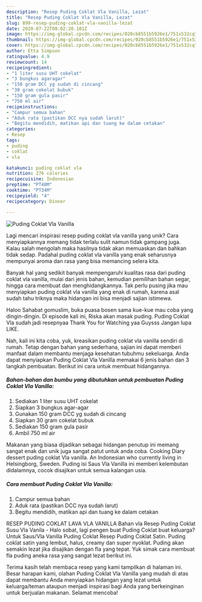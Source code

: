 ```yaml
---
description: "Resep Puding Coklat Vla Vanilla, Lezat"
title: "Resep Puding Coklat Vla Vanilla, Lezat"
slug: 899-resep-puding-coklat-vla-vanilla-lezat
date: 2020-07-22T08:02:20.101Z
image: https://img-global.cpcdn.com/recipes/020cb8551b5926e1/751x532cq70/puding-coklat-vla-vanilla-foto-resep-utama.jpg
thumbnail: https://img-global.cpcdn.com/recipes/020cb8551b5926e1/751x532cq70/puding-coklat-vla-vanilla-foto-resep-utama.jpg
cover: https://img-global.cpcdn.com/recipes/020cb8551b5926e1/751x532cq70/puding-coklat-vla-vanilla-foto-resep-utama.jpg
author: Etta Simpson
ratingvalue: 4.9
reviewcount: 14
recipeingredient:
- "1 liter susu UHT cokelat"
- "3 bungkus agaragar"
- "150 gram DCC yg sudah di cincang"
- "30 gram cokelat bubuk"
- "150 gram gula pasir"
- "750 ml air"
recipeinstructions:
- "Campur semua bahan"
- "Aduk rata (pastikan DCC nya sudah larut)"
- "Begitu mendidih, matikan api dan tuang ke dalam cetakan"
categories:
- Resep
tags:
- puding
- coklat
- vla

katakunci: puding coklat vla 
nutrition: 276 calories
recipecuisine: Indonesian
preptime: "PT40M"
cooktime: "PT34M"
recipeyield: "4"
recipecategory: Dinner

---
```



![Puding Coklat Vla Vanilla](https://img-global.cpcdn.com/recipes/020cb8551b5926e1/751x532cq70/puding-coklat-vla-vanilla-foto-resep-utama.jpg)

Lagi mencari inspirasi resep puding coklat vla vanilla yang unik? Cara menyiapkannya memang tidak terlalu sulit namun tidak gampang juga. Kalau salah mengolah maka hasilnya tidak akan memuaskan dan bahkan tidak sedap. Padahal puding coklat vla vanilla yang enak seharusnya mempunyai aroma dan rasa yang bisa memancing selera kita.

Banyak hal yang sedikit banyak mempengaruhi kualitas rasa dari puding coklat vla vanilla, mulai dari jenis bahan, kemudian pemilihan bahan segar, hingga cara membuat dan menghidangkannya. Tak perlu pusing jika mau menyiapkan puding coklat vla vanilla yang enak di rumah, karena asal sudah tahu triknya maka hidangan ini bisa menjadi sajian istimewa.

Haloo Sahabat gomuslim, buka puasa bosen sama kue-kue mau coba yang dingin-dingin. Di episode kali ini, Riska akan masak puding. Puding Coklat Vla sudah jadi resepnyaa Thank You for Watching yaa Guysss Jangan lupa LIKE.


Nah, kali ini kita coba, yuk, kreasikan puding coklat vla vanilla sendiri di rumah. Tetap dengan bahan yang sederhana, sajian ini dapat memberi manfaat dalam membantu menjaga kesehatan tubuhmu sekeluarga. Anda dapat menyiapkan Puding Coklat Vla Vanilla memakai 6 jenis bahan dan 3 langkah pembuatan. Berikut ini cara untuk membuat hidangannya.

<!--inarticleads1-->

##### Bahan-bahan dan bumbu yang dibutuhkan untuk pembuatan Puding Coklat Vla Vanilla:

1. Sediakan 1 liter susu UHT cokelat
1. Siapkan 3 bungkus agar-agar
1. Gunakan 150 gram DCC yg sudah di cincang
1. Siapkan 30 gram cokelat bubuk
1. Sediakan 150 gram gula pasir
1. Ambil 750 ml air


Makanan yang biasa dijadikan sebagai hidangan penutup ini memang sangat enak dan unik juga sangat patut untuk anda coba. Cooking Diary dessert puding coklat Vla vanilla. An Indonesian who currently living in Helsingborg, Sweden. Puding isi Saus Vla Vanilla ini memberi kelembutan didalamnya, cocok disajikan untuk semua kalangan usia. 

<!--inarticleads2-->

##### Cara membuat Puding Coklat Vla Vanilla:

1. Campur semua bahan
1. Aduk rata (pastikan DCC nya sudah larut)
1. Begitu mendidih, matikan api dan tuang ke dalam cetakan


RESEP PUDING COKLAT LAVA VLA VANILLA Bahan vla Resep Puding Coklat Susu Vla Vanila - Halo sobat, lagi pengen buat Puding Coklat buat keluarga? Untuk Saus/Vla Vanilla Puding Coklat Resep Puding Coklat Satin. Puding coklat satin yang lembut, halus, creamy dan super nyoklat. Puding akan semakin lezat jika disajikan dengan fla yang tepat. Yuk simak cara membuat fla puding aneka rasa yang sangat lezat berikut ini. 

Terima kasih telah membaca resep yang kami tampilkan di halaman ini. Besar harapan kami, olahan Puding Coklat Vla Vanilla yang mudah di atas dapat membantu Anda menyiapkan hidangan yang lezat untuk keluarga/teman ataupun menjadi inspirasi bagi Anda yang berkeinginan untuk berjualan makanan. Selamat mencoba!
